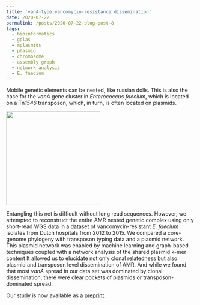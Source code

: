 ```yaml
---
title: 'vanA-type vancomycin-resistance dissemination'
date: 2020-07-22
permalink: /posts/2020-07-22-blog-post-8
tags:
  - bioinformatics
  - gplas
  - mplasmids
  - plasmid
  - chromosome
  - assembly graph
  - network analysis
  - E. faecium
---
```


Mobile genetic elements can be nested, like russian dolls. This is also the case for the *vanA* gene cluster in *Enterococcus faecium*, 
which is located on a Tn*1546* transposon, which, in turn, is often located on plasmids.

<img src="https://aschuerch.github.io/images/noun_Matryoshka_182630.png" width="250">

Entangling this net is difficult without long read sequences. However, we attempted to reconstruct the entire AMR nested genetic complex 
using only short-read WGS data in a dataset of vancomycin-resistant *E. faecium* isolates from Dutch hospitals from 2012 to 2015. 
We compared a core-genome phylogeny with transposon typing data and a plasmid network.
This plasmid network was enabled by machine learning and graph-based techniques coupled with a network analysis of the shared plasmid k-mer content 
It allowed us to elucidate not only clonal relatedness but also plasmid and transposon level dissemination of AMR. And while we found that most *vanA* 
spread in our data set 
was dominated by clonal dissemination, there were clear pockets of plasmids or transposon-dominated spread.

Our study is now available as a [preprint](https://). 

